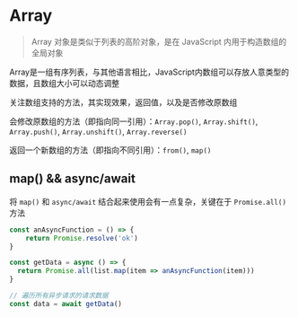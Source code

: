 # Array

> Array 对象是类似于列表的高阶对象，是在 JavaScript 内用于构造数组的全局对象

Array是一组有序列表，与其他语言相比，JavaScript内数组可以存放人意类型的数据，且数组大小可以动态调整

关注数组支持的方法，其实现效果，返回值，以及是否修改原数组

会修改原数组的方法（即指向同一引用）：`Array.pop()`, `Array.shift()`, `Array.push()`, `Array.unshift()`, `Array.reverse()`

返回一个新数组的方法（即指向不同引用）：`from()`, `map()`


## map() && async/await

将 `map()` 和 `async/await` 结合起来使用会有一点复杂，关键在于 `Promise.all()` 方法

```js
const anAsyncFunction = () => {
	return Promise.resolve('ok')
}

const getData = async () => {
  return Promise.all(list.map(item => anAsyncFunction(item)))
}

// 遍历所有异步请求的请求数据
const data = await getData()
```